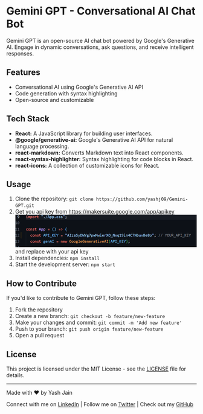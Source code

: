 # Gemini GPT - Conversational AI Chat Bot

Gemini GPT is an open-source AI chat bot powered by Google's Generative AI. Engage in dynamic conversations, ask questions, and receive intelligent responses.

## Features

- Conversational AI using Google's Generative AI API
- Code generation with syntax highlighting
- Open-source and customizable

## Tech Stack

- **React:** A JavaScript library for building user interfaces.
- **@google/generative-ai:** Google's Generative AI API for natural language processing.
- **react-markdown:** Converts Markdown text into React components.
- **react-syntax-highlighter:** Syntax highlighting for code blocks in React.
- **react-icons:** A collection of customizable icons for React.

## Usage

1. Clone the repository:
   `git clone https://github.com/yashj09/Gemini-GPT.git`
2. Get you api key from https://makersuite.google.com/app/apikey
   ![Alt text](image.png)
   and replace with your api key
3. Install dependencies:
   `npm install`
4. Start the development server:
   `npm start`

## How to Contribute

If you'd like to contribute to Gemini GPT, follow these steps:

1. Fork the repository
2. Create a new branch:
   `git checkout -b feature/new-feature`
3. Make your changes and commit:
   `git commit -m 'Add new feature'`
4. Push to your branch:
   `git push origin feature/new-feature`
5. Open a pull request

## License

This project is licensed under the MIT License - see the [LICENSE](LICENSE) file for details.

---

Made with ❤️ by Yash Jain

Connect with me on [LinkedIn](https://www.linkedin.com/in/yash-jain-5a92861ab/) | Follow me on [Twitter](https://twitter.com/0xYash_Jain) | Check out my [GitHub](https://github.com/yashj09)
